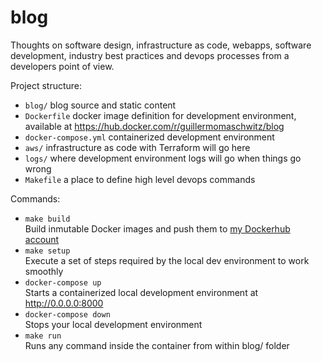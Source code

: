 # blog

Thoughts on software design, infrastructure as code, webapps, software development, industry best practices and devops processes from a developers point of view.

Project structure:

- `blog/` blog source and static content
- `Dockerfile` docker image definition for development environment, available at https://hub.docker.com/r/guillermomaschwitz/blog
- `docker-compose.yml` containerized development environment
- `aws/` infrastructure as code with Terraform will go here
- `logs/` where development environment logs will go when things go wrong
- `Makefile` a place to define high level devops commands

Commands:

- `make build` \
Build inmutable Docker images and push them to [my Dockerhub account](https://hub.docker.com/r/guillermomaschwitz/blog)
- `make setup` \
Execute a set of steps required by the local dev environment to work smoothly
- `docker-compose up` \
Starts a containerized local development environment at http://0.0.0.0:8000
- `docker-compose down` \
Stops your local development environment
- `make run` \
Runs any command inside the container from within blog/ folder
